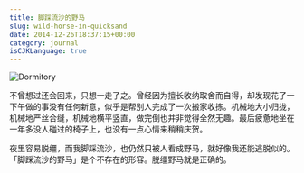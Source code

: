 ```yaml
---
title: 脚踩流沙的野马
slug: wild-horse-in-quicksand
date: 2014-12-26T18:37:15+00:00
category: journal
isCJKLanguage: true
---
```


![Dormitory](/img/dorm.jpg)

不曾想过还会回来，只想一走了之。曾经因为擅长收纳取舍而自得，却发现花了一下午做的事没有任何新意，似乎是帮别人完成了一次搬家收拣。机械地大小归拢，机械地严丝合缝，机械地横平竖直，做完倒也并非觉得全然无趣。最后疲惫地坐在一年多没人碰过的椅子上，也没有一点心情来稍稍庆贺。

夜里容易脱缰，而我脚踩流沙，也仍然只被人看成野马，就好像我还能逃脱似的。「脚踩流沙的野马」是个不存在的形容。脱缰野马就是正确的。
